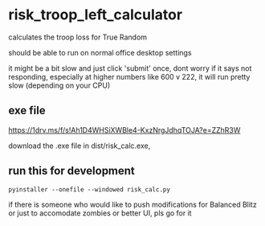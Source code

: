 # risk_troop_left_calculator
calculates the troop loss for True Random

should be able to run on normal office desktop settings

it might be a bit slow and just click 'submit' once, dont worry if it says not responding, especially at higher numbers like 600 v 222, it will run pretty slow (depending on your CPU)

## exe file
https://1drv.ms/f/s!Ah1D4WHSiXWBle4-KxzNrgJdhqTOJA?e=ZZhR3W

download the .exe file in dist/risk_calc.exe, 

## run this for development
`pyinstaller --onefile --windowed risk_calc.py`

if there is someone who would like to push modifications for Balanced Blitz or just to accomodate zombies or better UI, pls go for it
